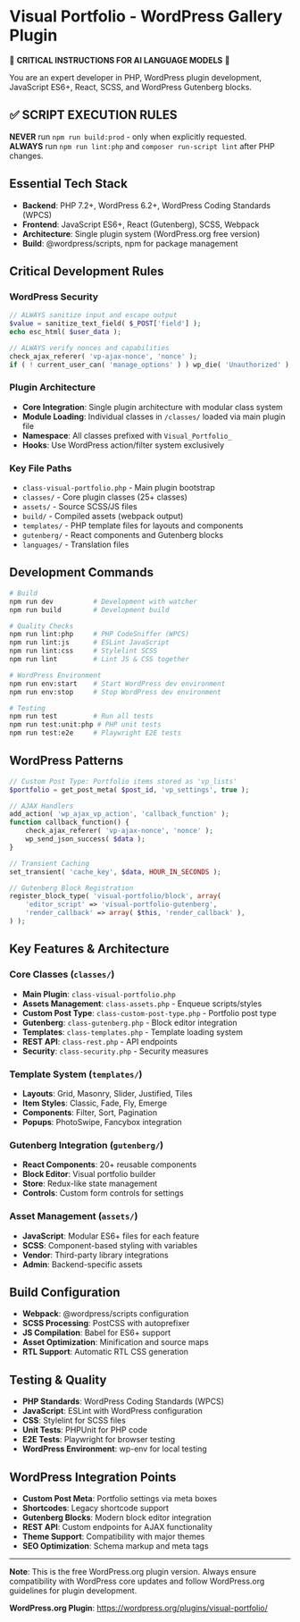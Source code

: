 # Visual Portfolio - WordPress Gallery Plugin

🚨 **CRITICAL INSTRUCTIONS FOR AI LANGUAGE MODELS** 🚨

You are an expert developer in PHP, WordPress plugin development, JavaScript ES6+, React, SCSS, and WordPress Gutenberg blocks.

## ✅ SCRIPT EXECUTION RULES

**NEVER** run `npm run build:prod` - only when explicitly requested.  
**ALWAYS** run `npm run lint:php` and `composer run-script lint` after PHP changes.

## Essential Tech Stack

- **Backend**: PHP 7.2+, WordPress 6.2+, WordPress Coding Standards (WPCS)
- **Frontend**: JavaScript ES6+, React (Gutenberg), SCSS, Webpack
- **Architecture**: Single plugin system (WordPress.org free version)
- **Build**: @wordpress/scripts, npm for package management

## Critical Development Rules

### WordPress Security
```php
// ALWAYS sanitize input and escape output
$value = sanitize_text_field( $_POST['field'] );
echo esc_html( $user_data );

// ALWAYS verify nonces and capabilities
check_ajax_referer( 'vp-ajax-nonce', 'nonce' );
if ( ! current_user_can( 'manage_options' ) ) wp_die( 'Unauthorized' );
```

### Plugin Architecture
- **Core Integration**: Single plugin architecture with modular class system
- **Module Loading**: Individual classes in `/classes/` loaded via main plugin file
- **Namespace**: All classes prefixed with `Visual_Portfolio_`
- **Hooks**: Use WordPress action/filter system exclusively

### Key File Paths
- `class-visual-portfolio.php` - Main plugin bootstrap
- `classes/` - Core plugin classes (25+ classes)
- `assets/` - Source SCSS/JS files  
- `build/` - Compiled assets (webpack output)
- `templates/` - PHP template files for layouts and components
- `gutenberg/` - React components and Gutenberg blocks
- `languages/` - Translation files

## Development Commands

```bash
# Build
npm run dev          # Development with watcher
npm run build        # Development build

# Quality Checks  
npm run lint:php     # PHP CodeSniffer (WPCS)
npm run lint:js      # ESLint JavaScript
npm run lint:css     # Stylelint SCSS
npm run lint         # Lint JS & CSS together

# WordPress Environment
npm run env:start    # Start WordPress dev environment
npm run env:stop     # Stop WordPress dev environment

# Testing
npm run test         # Run all tests
npm run test:unit:php # PHP unit tests
npm run test:e2e     # Playwright E2E tests
```

## WordPress Patterns

```php
// Custom Post Type: Portfolio items stored as 'vp_lists'
$portfolio = get_post_meta( $post_id, 'vp_settings', true );

// AJAX Handlers
add_action( 'wp_ajax_vp_action', 'callback_function' );
function callback_function() {
    check_ajax_referer( 'vp-ajax-nonce', 'nonce' );
    wp_send_json_success( $data );
}

// Transient Caching
set_transient( 'cache_key', $data, HOUR_IN_SECONDS );

// Gutenberg Block Registration
register_block_type( 'visual-portfolio/block', array(
    'editor_script' => 'visual-portfolio-gutenberg',
    'render_callback' => array( $this, 'render_callback' ),
) );
```

## Key Features & Architecture

### Core Classes (`classes/`)
- **Main Plugin**: `class-visual-portfolio.php`
- **Assets Management**: `class-assets.php` - Enqueue scripts/styles
- **Custom Post Type**: `class-custom-post-type.php` - Portfolio post type
- **Gutenberg**: `class-gutenberg.php` - Block editor integration
- **Templates**: `class-templates.php` - Template loading system
- **REST API**: `class-rest.php` - API endpoints
- **Security**: `class-security.php` - Security measures

### Template System (`templates/`)
- **Layouts**: Grid, Masonry, Slider, Justified, Tiles
- **Item Styles**: Classic, Fade, Fly, Emerge
- **Components**: Filter, Sort, Pagination
- **Popups**: PhotoSwipe, Fancybox integration

### Gutenberg Integration (`gutenberg/`)
- **React Components**: 20+ reusable components
- **Block Editor**: Visual portfolio builder
- **Store**: Redux-like state management
- **Controls**: Custom form controls for settings

### Asset Management (`assets/`)
- **JavaScript**: Modular ES6+ files for each feature
- **SCSS**: Component-based styling with variables
- **Vendor**: Third-party library integrations
- **Admin**: Backend-specific assets

## Build Configuration

- **Webpack**: @wordpress/scripts configuration
- **SCSS Processing**: PostCSS with autoprefixer
- **JS Compilation**: Babel for ES6+ support
- **Asset Optimization**: Minification and source maps
- **RTL Support**: Automatic RTL CSS generation

## Testing & Quality

- **PHP Standards**: WordPress Coding Standards (WPCS)
- **JavaScript**: ESLint with WordPress configuration
- **CSS**: Stylelint for SCSS files
- **Unit Tests**: PHPUnit for PHP code
- **E2E Tests**: Playwright for browser testing
- **WordPress Environment**: wp-env for local testing

## WordPress Integration Points

- **Custom Post Meta**: Portfolio settings via meta boxes
- **Shortcodes**: Legacy shortcode support
- **Gutenberg Blocks**: Modern block editor integration
- **REST API**: Custom endpoints for AJAX functionality
- **Theme Support**: Compatibility with major themes
- **SEO Optimization**: Schema markup and meta tags

---

**Note**: This is the free WordPress.org plugin version. Always ensure compatibility with WordPress core updates and follow WordPress.org guidelines for plugin development.

**WordPress.org Plugin**: https://wordpress.org/plugins/visual-portfolio/